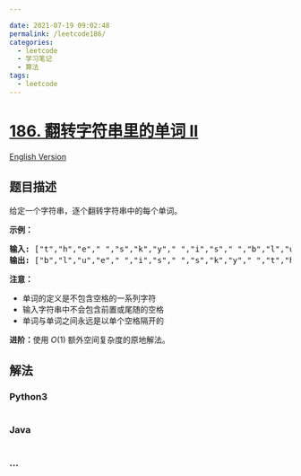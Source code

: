 ```yaml
---

date: 2021-07-19 09:02:48
permalink: /leetcode186/
categories:
  - leetcode
  - 学习笔记
  - 算法  
tags:
  - leetcode
---
```

# [186. 翻转字符串里的单词 II](https://leetcode-cn.com/problems/reverse-words-in-a-string-ii)

[English Version](https://github.com/doocs/leetcode/blob/main/solution/0100-0199/0186.Reverse%20Words%20in%20a%20String%20II/README_EN.md)

## 题目描述

<!-- 这里写题目描述 -->

<p>给定一个字符串，逐个翻转字符串中的每个单词。</p>

<p><strong>示例：</strong></p>

<pre><strong>输入: </strong>[&quot;t&quot;,&quot;h&quot;,&quot;e&quot;,&quot; &quot;,&quot;s&quot;,&quot;k&quot;,&quot;y&quot;,&quot; &quot;,&quot;i&quot;,&quot;s&quot;,&quot; &quot;,&quot;b&quot;,&quot;l&quot;,&quot;u&quot;,&quot;e&quot;]
<strong>输出: </strong>[&quot;b&quot;,&quot;l&quot;,&quot;u&quot;,&quot;e&quot;,&quot; &quot;,&quot;i&quot;,&quot;s&quot;,&quot; &quot;,&quot;s&quot;,&quot;k&quot;,&quot;y&quot;,&quot; &quot;,&quot;t&quot;,&quot;h&quot;,&quot;e&quot;]</pre>

<p><strong>注意：</strong></p>

<ul>
	<li>单词的定义是不包含空格的一系列字符</li>
	<li>输入字符串中不会包含前置或尾随的空格</li>
	<li>单词与单词之间永远是以单个空格隔开的</li>
</ul>

<p><strong>进阶：</strong>使用&nbsp;<em>O</em>(1) 额外空间复杂度的原地解法。</p>


## 解法

<!-- 这里可写通用的实现逻辑 -->

<!-- tabs:start -->

### **Python3**

<!-- 这里可写当前语言的特殊实现逻辑 -->

```python

```

### **Java**

<!-- 这里可写当前语言的特殊实现逻辑 -->

```java

```

### **...**

```

```

<!-- tabs:end -->
